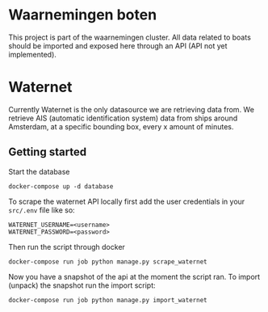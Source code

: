 # Waarnemingen boten

This project is part of the waarnemingen cluster. All data related to boats should be imported and exposed here through an API (API not yet implemented). 

# Waternet

Currently Waternet is the only datasource we are retrieving data from. We retrieve AIS (automatic identification system) data from ships around Amsterdam, at a specific bounding box, every x amount of minutes.

## Getting started

Start the database

```docker-compose up -d database```


To scrape the waternet API locally first add the user credentials in your `src/.env` file like so:

```
WATERNET_USERNAME=<username>
WATERNET_PASSWORD=<password>
```

Then run the script through docker

```
docker-compose run job python manage.py scrape_waternet
```

Now you have a snapshot of the api at the moment the script ran.
To import (unpack) the snapshot run the import script:

```
docker-compose run job python manage.py import_waternet
```
